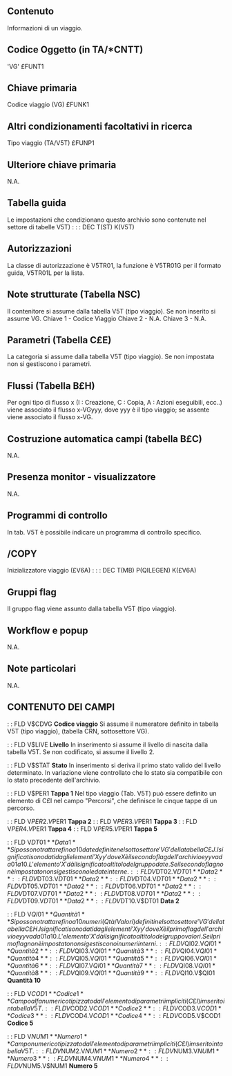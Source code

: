 ## Contenuto
Informazioni di un viaggio.

## Codice Oggetto (in TA/*CNTT)
'VG'                               £FUNT1

## Chiave primaria
Codice viaggio      (VG)      £FUNK1

## Altri condizionamenti facoltativi in ricerca
Tipo viaggio             (TA/V5T)  £FUNP1

## Ulteriore chiave primaria
N.A.

## Tabella guida
Le impostazioni che condizionano questo archivio sono contenute nel settore di tabelle V5T) : 
 :  : DEC T(ST) K(V5T)

## Autorizzazioni
La classe di autorizzazione è V5TR01, la funzione è V5TR01G per il formato guida, V5TR01L per la lista.

## Note strutturate (Tabella NSC)
Il contenitore si assume dalla tabella V5T (tipo viaggio). Se non inserito si assume VG.
Chiave 1 - Codice Viaggio
Chiave 2 - N.A.
Chiave 3 - N.A.

## Parametri (Tabella C£E)
La categoria si assume dalla tabella V5T (tipo viaggio). Se non impostata non si gestiscono i parametri.

## Flussi (Tabella B£H)
Per ogni tipo di flusso x (I : Creazione, C : Copia, A : Azioni eseguibili, ecc..) viene associato il flusso x-VGyyy, dove yyy è il tipo viaggio; se assente viene associato il flusso x-VG.

## Costruzione automatica campi (tabella B£C)
N.A.

## Presenza monitor - visualizzatore
N.A.

## Programmi di controllo
In tab. V5T è possibile indicare un programma di controllo specifico.

## /COPY
Inizializzatore viaggio (£V6A) : 
 :  : DEC T(MB) P(QILEGEN) K(£V6A)

## Gruppi flag
Il gruppo flag viene assunto dalla tabella V5T (tipo viaggio).

## Workflow e popup
N.A.

## Note particolari
N.A.

## CONTENUTO DEI CAMPI

 :  : FLD V$CDVG **Codice viaggio**
Si assume il numeratore definito in tabella V5T (tipo viaggio), (tabella CRN, sottosettore VG).

 :  : FLD V$LIVE **Livello**
In inserimento si assume il livello di nascita dalla tabella V5T.
Se non codificato, si assume il livello 2.

 :  : FLD V$STAT **Stato**
In inserimento si deriva il primo stato valido del livello determinato.
In variazione viene controllato che lo stato sia compatibile con lo stato precedente dell'archivio.

 :  : FLD V$PER1 **Tappa 1**
Nel tipo viaggio (Tab. V5T) può essere definito un elemento di C£I nel campo "Percorsi", che definisce le cinque tappe di un percorso.

 :  : FLD V$PER2.V$PER1 **Tappa 2**
 :  : FLD V$PER3.V$PER1 **Tappa 3**
 :  : FLD V$PER4.V$PER1 **Tappa 4**
 :  : FLD V$PER5.V$PER1 **Tappa 5**

 :  : FLD V$DT01 **Data 1**
Si possono trattare fino a 10 date definite nel sottosettore 'VG' della tabella C£J. I significati sono dati dagli elementi 'Xyy' dove X è il secondo flag dell'archivio e yy va da 01 a 10. L'elemento 'X  ' dà il significato al titolo del gruppo date. Se il secondo flag non è impostato non si gestiscono le date interne.
 :  : FLD V$DT02.V$DT01 **Data 2**
 :  : FLD V$DT03.V$DT01 **Data 2**
 :  : FLD V$DT04.V$DT01 **Data 2**
 :  : FLD V$DT05.V$DT01 **Data 2**
 :  : FLD V$DT06.V$DT01 **Data 2**
 :  : FLD V$DT07.V$DT01 **Data 2**
 :  : FLD V$DT08.V$DT01 **Data 2**
 :  : FLD V$DT09.V$DT01 **Data 2**
 :  : FLD V$DT10.V$DT01 **Data 2**

 :  : FLD V$QI01 **Quantità 1**
Si possono trattare fino a 10 numeri (Qtà/Valori) definiti nel sottosettore 'VG' della tabella C£H. I significati sono dati dagli elementi 'Xyy' dove X è il primo flag dell'archivio e yy va da 01 a 10.
L'elemento 'X  ' dà il significato al titolo del gruppo valori. Se il primo flag non è impostato non si gestiscono i numeri interni.
 :  : FLD V$QI02.V$QI01 **Quantità 2**
 :  : FLD V$QI03.V$QI01 **Quantità 3**
 :  : FLD V$QI04.V$QI01 **Quantità 4**
 :  : FLD V$QI05.V$QI01 **Quantità 5**
 :  : FLD V$QI06.V$QI01 **Quantità 6**
 :  : FLD V$QI07.V$QI01 **Quantità 7**
 :  : FLD V$QI08.V$QI01 **Quantità 8**
 :  : FLD V$QI09.V$QI01 **Quantità 9**
 :  : FLD V$QI10.V$QI01 **Quantità 10**

 :  : FLD V$COD1 **Codice 1**
Campo alfanumerico tipizzato dall'elemento di parametri impliciti (C£I) imserito in tabella V5T.
 :  : FLD V$COD2.V$COD1 **Codice 2**
 :  : FLD V$COD3.V$COD1 **Codice 3**
 :  : FLD V$COD4.V$COD1 **Codice 4**
 :  : FLD V$COD5.V$COD1 **Codice 5**

 :  : FLD V$NUM1 **Numero 1**
Campo numerico tipizzato dall'elemento di parametri impliciti (C£I) imserito in tabella V5T.
 :  : FLD V$NUM2.V$NUM1 **Numero 2**
 :  : FLD V$NUM3.V$NUM1 **Numero 3**
 :  : FLD V$NUM4.V$NUM1 **Numero 4**
 :  : FLD V$NUM5.V$NUM1 **Numero 5**
